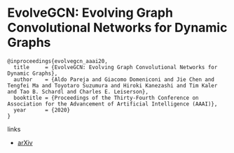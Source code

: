 # EvolveGCN: Evolving Graph Convolutional Networks for Dynamic Graphs

```
@inproceedings{evolvegcn_aaai20,
  title     = {EvolveGCN: Evolving Graph Convolutional Networks for Dynamic Graphs},
  author    = {Aldo Pareja and Giacomo Domeniconi and Jie Chen and Tengfei Ma and Toyotaro Suzumura and Hiroki Kanezashi and Tim Kaler and Tao B. Schardl and Charles E. Leiserson},
  booktitle = {Proceedings of the Thirty-Fourth Conference on Association for the Advancement of Artificial Intelligence (AAAI)},
  year      = {2020}
}
```

links
- [arXiv](https://arxiv.org/abs/1902.10191)
